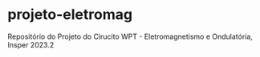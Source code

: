 # projeto-eletromag

Repositório do Projeto do Cirucito WPT - Eletromagnetismo e Ondulatória, Insper 2023.2